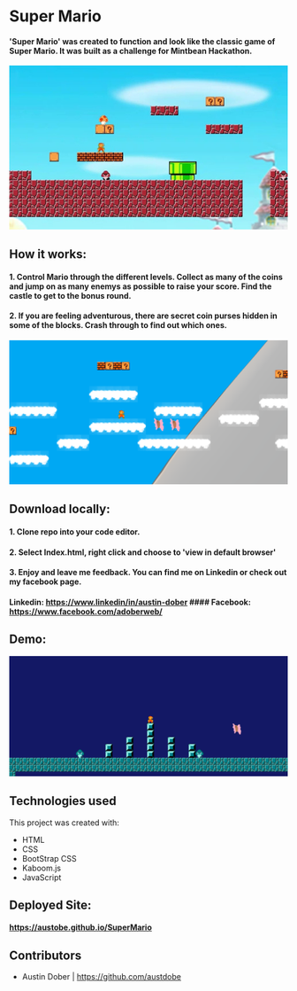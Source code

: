 # Super Mario
#### 'Super Mario' was created to function and look like the classic game of Super Mario. It was built as a challenge for Mintbean Hackathon.

![LevelOne](/images/mariogame.jpg)


## How it works:

#### 1. Control Mario through the different levels. Collect as many of the coins and jump on as many enemys as possible to raise your score. Find the castle to get to the bonus round.

#### 2. If you are feeling adventurous, there are secret coin purses hidden in some of the blocks. Crash through to find out which ones. 

![LevelTwo](/images/marioLvl2.PNG)


## Download locally:

#### 1. Clone repo into your code editor.

#### 2. Select Index.html, right click and choose to 'view in default browser'

#### 3. Enjoy and leave me feedback. You can find me on Linkedin or check out my facebook page. 

#### Linkedin: https://www.linkedin/in/austin-dober       #### Facebook: https://www.facebook.com/adoberweb/ 


## Demo: 

[![DemoPlay](/images/mariolvl3.png)](https://user-images.githubusercontent.com/48484800/132048773-1daa652a-e7d0-4a93-a728-df6536cc1bff.mp4)


## Technologies used
This project was created with:

* HTML 
* CSS
* BootStrap CSS
* Kaboom.js
* JavaScript



## Deployed Site: 
#### https://austobe.github.io/SuperMario

## Contributors
* Austin Dober | https://github.com/austdobe
